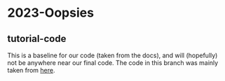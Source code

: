 # 2023-Oopsies
## tutorial-code
This is a baseline for our code (taken from the docs), and will (hopefully) not be anywhere near our final code.
The code in this branch was mainly taken from [here](https://projects.raspberrypi.org/en/projects/astropi-iss-speed/0).